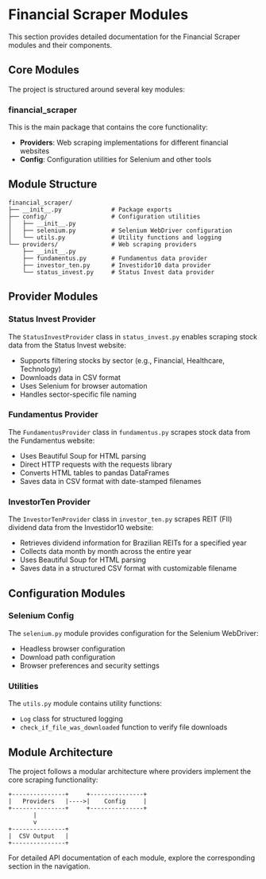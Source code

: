 # Financial Scraper Modules

This section provides detailed documentation for the Financial Scraper modules and their components.

## Core Modules

The project is structured around several key modules:

### financial_scraper

This is the main package that contains the core functionality:

- **Providers**: Web scraping implementations for different financial websites
- **Config**: Configuration utilities for Selenium and other tools

## Module Structure

```
financial_scraper/
├── __init__.py              # Package exports
├── config/                  # Configuration utilities
│   ├── __init__.py
│   ├── selenium.py          # Selenium WebDriver configuration
│   └── utils.py             # Utility functions and logging
└── providers/               # Web scraping providers
    ├── __init__.py
    ├── fundamentus.py       # Fundamentus data provider
    ├── investor_ten.py      # Investidor10 data provider
    └── status_invest.py     # Status Invest data provider
```

## Provider Modules

### Status Invest Provider

The `StatusInvestProvider` class in `status_invest.py` enables scraping stock data from the Status Invest website:

- Supports filtering stocks by sector (e.g., Financial, Healthcare, Technology)
- Downloads data in CSV format
- Uses Selenium for browser automation
- Handles sector-specific file naming

### Fundamentus Provider

The `FundamentusProvider` class in `fundamentus.py` scrapes stock data from the Fundamentus website:

- Uses Beautiful Soup for HTML parsing
- Direct HTTP requests with the requests library
- Converts HTML tables to pandas DataFrames
- Saves data in CSV format with date-stamped filenames

### InvestorTen Provider

The `InvestorTenProvider` class in `investor_ten.py` scrapes REIT (FII) dividend data from the Investidor10 website:

- Retrieves dividend information for Brazilian REITs for a specified year
- Collects data month by month across the entire year
- Uses Beautiful Soup for HTML parsing
- Saves data in a structured CSV format with customizable filename

## Configuration Modules

### Selenium Config

The `selenium.py` module provides configuration for the Selenium WebDriver:

- Headless browser configuration
- Download path configuration
- Browser preferences and security settings

### Utilities

The `utils.py` module contains utility functions:

- `Log` class for structured logging
- `check_if_file_was_downloaded` function to verify file downloads

## Module Architecture

The project follows a modular architecture where providers implement the core scraping functionality:

```
+---------------+     +---------------+
|   Providers   |---->|    Config     |
+---------------+     +---------------+
       |
       v
+---------------+
|  CSV Output   |
+---------------+
```

For detailed API documentation of each module, explore the corresponding section in the navigation.